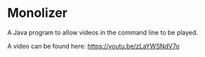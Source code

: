 # Monolizer
A Java program to allow videos in the command line to be played.

A video can be found here: https://youtu.be/zLaYWSNdV7o
